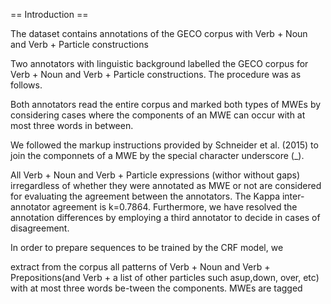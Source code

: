 == Introduction ==

The dataset contains annotations of the GECO corpus with Verb + Noun and Verb + Particle constructions

Two annotators with linguistic background labelled the GECO corpus for Verb + Noun and Verb + Particle constructions. The procedure was as
follows. 

Both annotators read the entire corpus and marked both types of MWEs by considering cases where the components of an MWE can occur with at most three words in between. 

We followed the markup instructions provided by Schneider et al. (2015) to join the componnets of a MWE by the special character underscore (_).

All Verb + Noun and Verb + Particle expressions (withor without gaps) irregardless of whether they were annotated as MWE or not are considered for evaluating the agreement between the annotators. The Kappa  inter-annotator  agreement  is  k=0.7864. Furthermore, we have resolved the annotation differences by employing a third annotator to decide in cases of disagreement.

In order to prepare sequences to be trained by the  CRF  model,  we  

extract  from  the  corpus  all patterns of Verb + Noun and Verb + Prepositions(and  Verb  +  a  list  of  other  particles  such  asup,down,  over,  etc)  with  at  most  three  words  be-tween the components.   MWEs are tagged
